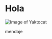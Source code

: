 # Hola

![Image of Yaktocat](https://octodex.github.com/images/yaktocat.png)




























mendaje

